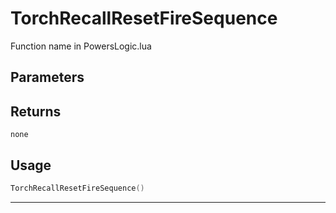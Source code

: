 # TorchRecallResetFireSequence
Function name in PowersLogic.lua
## Parameters

## Returns
`none`
## Usage
```lua
TorchRecallResetFireSequence()
```
---
